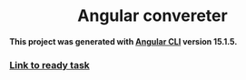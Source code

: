 <h1 align="center">
Angular convereter
</h1> 

#### This project was generated with [Angular CLI](https://github.com/angular/angular-cli) version 15.1.5.



### [Link to ready task](https://imaginative-palmier-40d9d6.netlify.app/)
